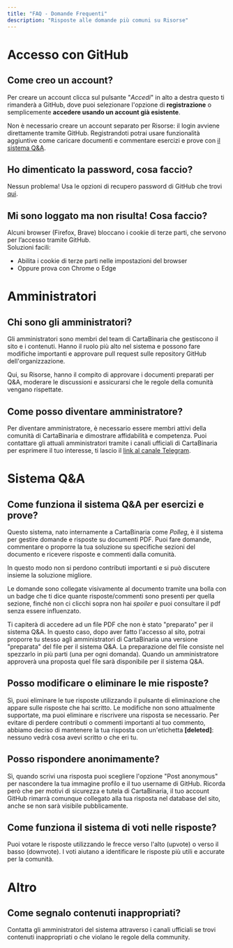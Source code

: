 ```yaml
---
title: "FAQ - Domande Frequenti"
description: "Risposte alle domande più comuni su Risorse"
---
```


# Accesso con GitHub

## Come creo un account?
Per creare un account clicca sul pulsante "*Accedi*" in alto a destra questo ti rimanderà a GitHub, dove puoi selezionare l'opzione di **registrazione** o semplicemente **accedere usando un account già esistente**. 

Non è necessario creare un account separato per Risorse: il login avviene direttamente tramite GitHub. Registrandoti potrai usare funzionalità aggiuntive come caricare documenti e commentare esercizi e prove con [il sistema Q&A](cos'è-il-sistema-Q&A).

## Ho dimenticato la password, cosa faccio?
Nessun problema! Usa le opzioni di recupero password di GitHub che trovi [qui](https://github.com/password_reset).

<!-- ## Come carico un documento?
Vai nella sezione appropriata del sito e utilizza la funzione di upload. Assicurati che il file sia in formato supportato (PDF, Markdown, etc.) e non superi la dimensione massima consentita. -->

## Mi sono loggato ma non risulta! Cosa faccio?
Alcuni browser (Firefox, Brave) bloccano i cookie di terze parti, che servono per l’accesso tramite GitHub.  
Soluzioni facili:  
- Abilita i cookie di terze parti nelle impostazioni del browser  
- Oppure prova con Chrome o Edge  

# Amministratori

## Chi sono gli amministratori?
Gli amministratori sono membri del team di CartaBinaria che gestiscono il sito e i contenuti. 
Hanno il ruolo più alto nel sistema e possono fare modifiche importanti e approvare pull request sulle repository GitHub dell'organizzazione.

Qui, su Risorse, hanno il compito di approvare i documenti preparati per Q&A, moderare le discussioni e assicurarsi che le regole della comunità vengano rispettate.

## Come posso diventare amministratore?
Per diventare amministratore, è necessario essere membri attivi della comunità di CartaBinaria e dimostrare affidabilità e competenza.
Puoi contattare gli attuali amministratori tramite i canali ufficiali di CartaBinaria per esprimere il tuo interesse, ti lascio il [link al canale Telegram](https://t.me/cartabinaria).

# Sistema Q&A

## Come funziona il sistema Q&A per esercizi e prove?
Questo sistema, nato internamente a CartaBinaria come *Polleg*, è il sistema per gestire domande e risposte su documenti PDF. Puoi fare domande, commentare o proporre la tua soluzione su specifiche sezioni del documento e ricevere risposte e commenti dalla comunità.

In questo modo non si perdono contributi importanti e si può discutere insieme la soluzione migliore.

Le domande sono collegate visivamente al documento tramite una bolla con un badge che ti dice quante risposte/commenti sono presenti per quella sezione, finché non ci clicchi sopra non hai *spoiler* e puoi consultare il pdf senza essere influenzato.

Ti capiterà di accedere ad un file PDF che non è stato "preparato" per il sistema Q&A. In questo caso, dopo aver fatto l'accesso al sito, potrai proporre tu stesso agli amministratori di CartaBinaria una versione "preparata" del file per il sistema Q&A. La preparazione del file consiste nel spezzarlo in più parti (una per ogni domanda). Quando un amministratore approverà una proposta quel file sarà disponibile per il sistema Q&A.

## Posso modificare o eliminare le mie risposte?
Sì, puoi eliminare le tue risposte utilizzando il pulsante di eliminazione che appare sulle risposte che hai scritto. Le modifiche non sono attualmente supportate, ma puoi eliminare e riscrivere una risposta se necessario.
Per evitare di perdere contributi o commenti importanti al tuo commento, abbiamo deciso di mantenere la tua risposta con un'etichetta **[deleted]**: nessuno vedrà cosa avevi scritto o che eri tu.

## Posso rispondere anonimamente?
Sì, quando scrivi una risposta puoi scegliere l'opzione "Post anonymous" per nascondere la tua immagine profilo e il tuo username di GitHub. Ricorda però che per motivi di sicurezza e tutela di CartaBinaria, il tuo account GitHub rimarrà comunque collegato alla tua risposta nel database del sito, anche se non sarà visibile pubblicamente.

## Come funziona il sistema di voti nelle risposte?
Puoi votare le risposte utilizzando le frecce verso l'alto (upvote) o verso il basso (downvote). I voti aiutano a identificare le risposte più utili e accurate per la comunità.

# Altro

## Come segnalo contenuti inappropriati?
Contatta gli amministratori del sistema attraverso i canali ufficiali se trovi contenuti inappropriati o che violano le regole della community.
